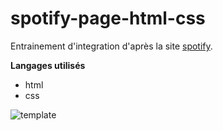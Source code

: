 # spotify-page-html-css

Entrainement d'integration d'après la site [spotify](https://www.spotify.com/fr/).

**Langages utilisés**
- html
- css

![template](spotify-template)
